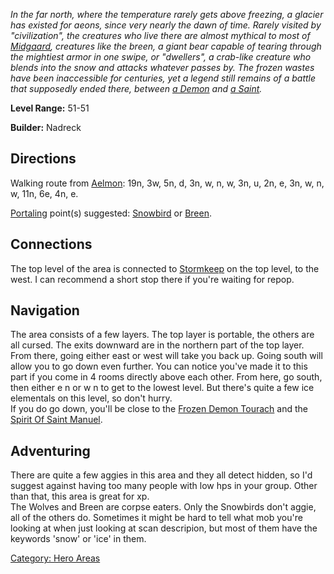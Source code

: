 *In the far north, where the temperature rarely gets above freezing, a
glacier has existed for aeons, since very nearly the dawn of time.
Rarely visited by "civilization", the creatures who live there are
almost mythical to most of [Midgaard](:Category:_Midgaard "wikilink"),
creatures like the breen, a giant bear capable of tearing through the
mightiest armor in one swipe, or "dwellers", a crab-like creature who
blends into the snow and attacks whatever passes by. The frozen wastes
have been inaccessible for centuries, yet a legend still remains of a
battle that supposedly ended there, between [a
Demon](Frozen_Demon_Tourach "wikilink") and [a
Saint](Spirit_Of_Saint_Manuel "wikilink").*

**Level Range:** 51-51

**Builder:** Nadreck

## Directions

Walking route from [Aelmon](Aelmon "wikilink"): 19n, 3w, 5n, d, 3n, w,
n, w, 3n, u, 2n, e, 3n, w, n, w, 11n, 6e, 4n, e.

[Portaling](Portal "wikilink") point(s) suggested:
[Snowbird](Snowbird "wikilink") or [Breen](Breen "wikilink").

## Connections

The top level of the area is connected to
[Stormkeep](:Category:Stormkeep "wikilink") on the top level, to the
west. I can recommend a short stop there if you're waiting for repop.

## Navigation

The area consists of a few layers. The top layer is portable, the others
are all cursed. The exits downward are in the northern part of the top
layer. From there, going either east or west will take you back up.
Going south will allow you to go down even further. You can notice
you've made it to this part if you come in 4 rooms directly above each
other. From here, go south, then either e n or w n to get to the lowest
level. But there's quite a few ice elementals on this level, so don't
hurry.  
If you do go down, you'll be close to the [Frozen Demon
Tourach](Frozen_Demon_Tourach "wikilink") and the [Spirit Of Saint
Manuel](Spirit_Of_Saint_Manuel "wikilink").

## Adventuring

There are quite a few aggies in this area and they all detect hidden, so
I'd suggest against having too many people with low hps in your group.
Other than that, this area is great for xp.  
The Wolves and Breen are corpse eaters. Only the Snowbirds don't aggie,
all of the others do. Sometimes it might be hard to tell what mob you're
looking at when just looking at scan descripion, but most of them have
the keywords 'snow' or 'ice' in them.

[Category: Hero Areas](Category:_Hero_Areas "wikilink")
